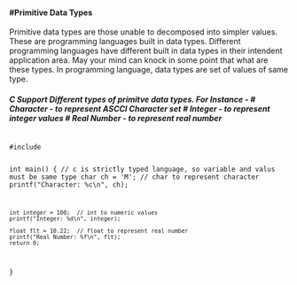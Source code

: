 <h4>#Primitive Data Types</h4>

<p>Primitive data types are those unable to decomposed into simpler values. 
These are programming languages built in data types. Different programming 
languages have different built in data types in their intendent application area.
May your mind can knock in some point that what are these types. In programming language,
data types  are set of values of same type.
</p>


<h5>C Support Different types of primitve data types. For Instance - 
			# Character - to represent ASCCI Character set
			# Integer - to represent integer values
			# Real Number - to represent real number
</h5>

<code>
#include <stdio.h>

int main() {
	// c is strictly typed language, so variable and valus must be same type
	char ch = 'M';  // char to represent character
	printf("Character: %c\n", ch);
	
	int integer = 100;  // int to numeric values
	printf("Integer: %d\n", integer);
	
	float flt = 10.22;  // float to represent real number
	printf("Real Number: %f\n", flt); 
	return 0;
}
</code>